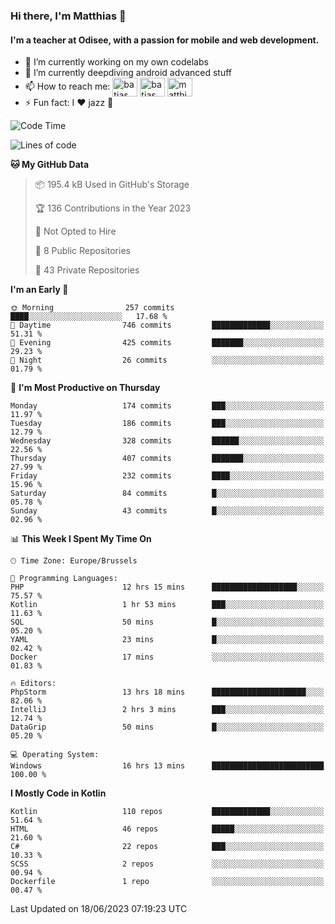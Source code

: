 ### Hi there, I'm Matthias 👋

#### I'm a teacher at Odisee, with a passion for mobile and web development.

- 🔭 I’m currently working on my own codelabs
- 🌱 I’m currently deepdiving android advanced stuff
- 📫 How to reach me: <a href="https://dev.to/batjas" target="_blank"><img align="center" src="https://raw.githubusercontent.com/rahuldkjain/github-profile-readme-generator/master/src/images/icons/Social/devto.svg" alt="batjas" height="30" width="40" /></a>
<a href="https://twitter.com/batjas" target="_blank"><img align="center" src="https://raw.githubusercontent.com/rahuldkjain/github-profile-readme-generator/master/src/images/icons/Social/twitter.svg" alt="batjas" height="30" width="40" /></a>
<a href="https://linkedin.com/in/matthiasdruwé" target="_blank"><img align="center" src="https://raw.githubusercontent.com/rahuldkjain/github-profile-readme-generator/master/src/images/icons/Social/linked-in-alt.svg" alt="matthiasdruwé" height="30" width="40" /></a>
- ⚡ Fun fact: I ❤ jazz 🎷


<!--START_SECTION:waka-->
![Code Time](http://img.shields.io/badge/Code%20Time-786%20hrs%2040%20mins-blue)

![Lines of code](https://img.shields.io/badge/From%20Hello%20World%20I%27ve%20Written-1.6%20million%20lines%20of%20code-blue)

**🐱 My GitHub Data** 

> 📦 195.4 kB Used in GitHub's Storage 
 > 
> 🏆 136 Contributions in the Year 2023
 > 
> 🚫 Not Opted to Hire
 > 
> 📜 8 Public Repositories 
 > 
> 🔑 43 Private Repositories 
 > 
**I'm an Early 🐤** 

```text
🌞 Morning                257 commits         ████░░░░░░░░░░░░░░░░░░░░░   17.68 % 
🌆 Daytime                746 commits         █████████████░░░░░░░░░░░░   51.31 % 
🌃 Evening                425 commits         ███████░░░░░░░░░░░░░░░░░░   29.23 % 
🌙 Night                  26 commits          ░░░░░░░░░░░░░░░░░░░░░░░░░   01.79 % 
```
📅 **I'm Most Productive on Thursday** 

```text
Monday                   174 commits         ███░░░░░░░░░░░░░░░░░░░░░░   11.97 % 
Tuesday                  186 commits         ███░░░░░░░░░░░░░░░░░░░░░░   12.79 % 
Wednesday                328 commits         ██████░░░░░░░░░░░░░░░░░░░   22.56 % 
Thursday                 407 commits         ███████░░░░░░░░░░░░░░░░░░   27.99 % 
Friday                   232 commits         ████░░░░░░░░░░░░░░░░░░░░░   15.96 % 
Saturday                 84 commits          █░░░░░░░░░░░░░░░░░░░░░░░░   05.78 % 
Sunday                   43 commits          █░░░░░░░░░░░░░░░░░░░░░░░░   02.96 % 
```


📊 **This Week I Spent My Time On** 

```text
🕑︎ Time Zone: Europe/Brussels

💬 Programming Languages: 
PHP                      12 hrs 15 mins      ███████████████████░░░░░░   75.57 % 
Kotlin                   1 hr 53 mins        ███░░░░░░░░░░░░░░░░░░░░░░   11.63 % 
SQL                      50 mins             █░░░░░░░░░░░░░░░░░░░░░░░░   05.20 % 
YAML                     23 mins             █░░░░░░░░░░░░░░░░░░░░░░░░   02.42 % 
Docker                   17 mins             ░░░░░░░░░░░░░░░░░░░░░░░░░   01.83 % 

🔥 Editors: 
PhpStorm                 13 hrs 18 mins      █████████████████████░░░░   82.06 % 
IntelliJ                 2 hrs 3 mins        ███░░░░░░░░░░░░░░░░░░░░░░   12.74 % 
DataGrip                 50 mins             █░░░░░░░░░░░░░░░░░░░░░░░░   05.20 % 

💻 Operating System: 
Windows                  16 hrs 13 mins      █████████████████████████   100.00 % 
```

**I Mostly Code in Kotlin** 

```text
Kotlin                   110 repos           █████████████░░░░░░░░░░░░   51.64 % 
HTML                     46 repos            █████░░░░░░░░░░░░░░░░░░░░   21.60 % 
C#                       22 repos            ███░░░░░░░░░░░░░░░░░░░░░░   10.33 % 
SCSS                     2 repos             ░░░░░░░░░░░░░░░░░░░░░░░░░   00.94 % 
Dockerfile               1 repo              ░░░░░░░░░░░░░░░░░░░░░░░░░   00.47 % 
```




 Last Updated on 18/06/2023 07:19:23 UTC
<!--END_SECTION:waka-->
